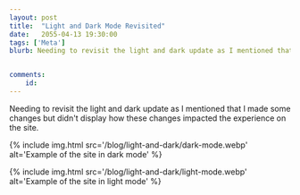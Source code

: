 ```yaml
---
layout: post
title:  "Light and Dark Mode Revisited"
date:   2055-04-13 19:30:00
tags: ['Meta']
blurb: Needing to revisit the light and dark update as I mentioned that I made some changes but didn't display how these changes impacted the experience on the site.


comments:
    id: 
---
```

Needing to revisit the light and dark update as I mentioned that I made some changes but didn't display how these changes impacted the experience on the site.

{% include img.html src='/blog/light-and-dark/dark-mode.webp' alt='Example of the site in dark mode' %}

{% include img.html src='/blog/light-and-dark/light-mode.webp' alt='Example of the site in light mode' %}